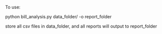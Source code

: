 To use:

python bill_analysis.py data_folder/ -o report_folder

store all csv files in data_folder, and all reports will output to report_folder
